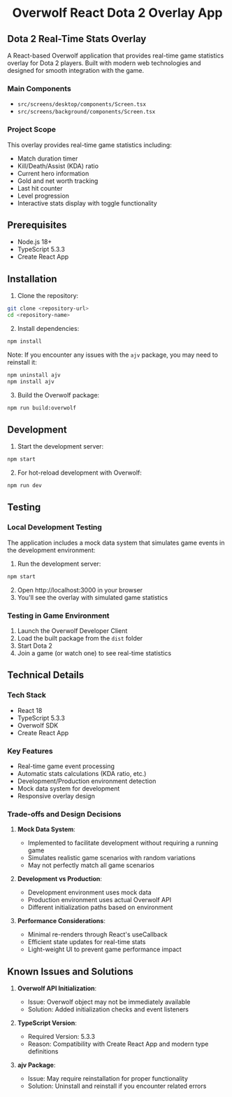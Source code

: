 <h1 align="center">
  Overwolf React Dota 2 Overlay App
</h1>

## Dota 2 Real-Time Stats Overlay

A React-based Overwolf application that provides real-time game statistics overlay for Dota 2 players. Built with modern web technologies and designed for smooth integration with the game.

### Main Components

- `src/screens/desktop/components/Screen.tsx`
- `src/screens/background/components/Screen.tsx`

### Project Scope

This overlay provides real-time game statistics including:
- Match duration timer
- Kill/Death/Assist (KDA) ratio
- Current hero information
- Gold and net worth tracking
- Last hit counter
- Level progression
- Interactive stats display with toggle functionality


## Prerequisites

- Node.js 18+
- TypeScript 5.3.3
- Create React App

## Installation

1. Clone the repository:
```bash
git clone <repository-url>
cd <repository-name>
```

2. Install dependencies:
```bash
npm install
```

Note: If you encounter any issues with the `ajv` package, you may need to reinstall it:
```bash
npm uninstall ajv
npm install ajv
```

3. Build the Overwolf package:
```bash
npm run build:overwolf
```

## Development

1. Start the development server:
```bash
npm start
```

2. For hot-reload development with Overwolf:
```bash
npm run dev
```

## Testing

### Local Development Testing
The application includes a mock data system that simulates game events in the development environment:

1. Run the development server:
```bash
npm start
```
2. Open http://localhost:3000 in your browser
3. You'll see the overlay with simulated game statistics

### Testing in Game Environment

1. Launch the Overwolf Developer Client
2. Load the built package from the `dist` folder
3. Start Dota 2
4. Join a game (or watch one) to see real-time statistics

## Technical Details

### Tech Stack
- React 18
- TypeScript 5.3.3
- Overwolf SDK
- Create React App

### Key Features
- Real-time game event processing
- Automatic stats calculations (KDA ratio, etc.)
- Development/Production environment detection
- Mock data system for development
- Responsive overlay design

### Trade-offs and Design Decisions

1. **Mock Data System**: 
   - Implemented to facilitate development without requiring a running game
   - Simulates realistic game scenarios with random variations
   - May not perfectly match all game scenarios

2. **Development vs Production**:
   - Development environment uses mock data
   - Production environment uses actual Overwolf API
   - Different initialization paths based on environment

3. **Performance Considerations**:
   - Minimal re-renders through React's useCallback
   - Efficient state updates for real-time stats
   - Light-weight UI to prevent game performance impact

## Known Issues and Solutions

1. **Overwolf API Initialization**:
   - Issue: Overwolf object may not be immediately available
   - Solution: Added initialization checks and event listeners

2. **TypeScript Version**:
   - Required Version: 5.3.3
   - Reason: Compatibility with Create React App and modern type definitions

3. **ajv Package**:
   - Issue: May require reinstallation for proper functionality
   - Solution: Uninstall and reinstall if you encounter related errors